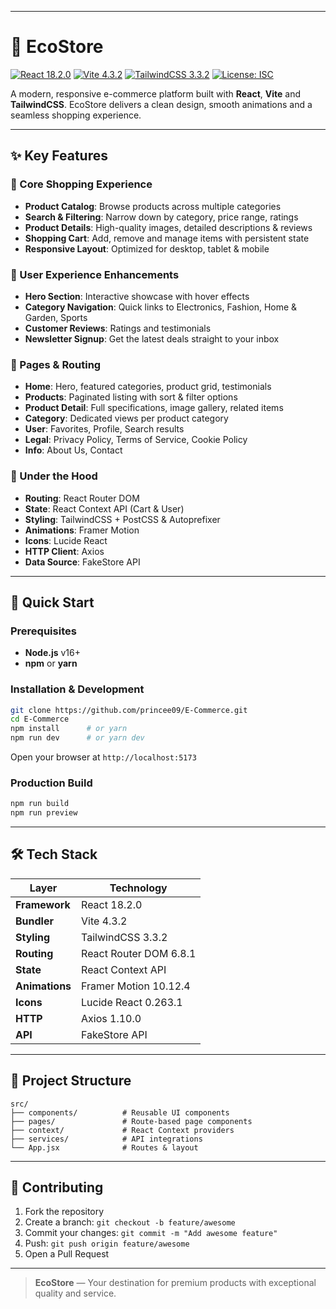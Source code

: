 
---

# 🌿 EcoStore

[![React 18.2.0](https://img.shields.io/badge/React-18.2.0-blue)](https://reactjs.org/) [![Vite 4.3.2](https://img.shields.io/badge/Vite-4.3.2-green)](https://vitejs.dev/) [![TailwindCSS 3.3.2](https://img.shields.io/badge/TailwindCSS-3.3.2-blue)](https://tailwindcss.com/) [![License: ISC](https://img.shields.io/badge/License-ISC-yellow)](LICENSE)

A modern, responsive e-commerce platform built with **React**, **Vite** and **TailwindCSS**. EcoStore delivers a clean design, smooth animations and a seamless shopping experience.

---

## ✨ Key Features

### 🏬 Core Shopping Experience

* **Product Catalog**: Browse products across multiple categories
* **Search & Filtering**: Narrow down by category, price range, ratings
* **Product Details**: High-quality images, detailed descriptions & reviews
* **Shopping Cart**: Add, remove and manage items with persistent state
* **Responsive Layout**: Optimized for desktop, tablet & mobile

### 🎨 User Experience Enhancements

* **Hero Section**: Interactive showcase with hover effects
* **Category Navigation**: Quick links to Electronics, Fashion, Home & Garden, Sports
* **Customer Reviews**: Ratings and testimonials
* **Newsletter Signup**: Get the latest deals straight to your inbox

### 📄 Pages & Routing

* **Home**: Hero, featured categories, product grid, testimonials
* **Products**: Paginated listing with sort & filter options
* **Product Detail**: Full specifications, image gallery, related items
* **Category**: Dedicated views per product category
* **User**: Favorites, Profile, Search results
* **Legal**: Privacy Policy, Terms of Service, Cookie Policy
* **Info**: About Us, Contact

### 🔧 Under the Hood

* **Routing**: React Router DOM
* **State**: React Context API (Cart & User)
* **Styling**: TailwindCSS + PostCSS & Autoprefixer
* **Animations**: Framer Motion
* **Icons**: Lucide React
* **HTTP Client**: Axios
* **Data Source**: FakeStore API

---

## 🚀 Quick Start

### Prerequisites

* **Node.js** v16+
* **npm** or **yarn**

### Installation & Development

```bash
git clone https://github.com/princee09/E-Commerce.git
cd E-Commerce
npm install      # or yarn
npm run dev      # or yarn dev
```

Open your browser at `http://localhost:5173`

### Production Build

```bash
npm run build
npm run preview
```

---

## 🛠️ Tech Stack

| Layer          | Technology             |
| -------------- | ---------------------- |
| **Framework**  | React 18.2.0           |
| **Bundler**    | Vite 4.3.2             |
| **Styling**    | TailwindCSS 3.3.2      |
| **Routing**    | React Router DOM 6.8.1 |
| **State**      | React Context API      |
| **Animations** | Framer Motion 10.12.4  |
| **Icons**      | Lucide React 0.263.1   |
| **HTTP**       | Axios 1.10.0           |
| **API**        | FakeStore API          |

---

## 📁 Project Structure

```
src/
├── components/          # Reusable UI components
├── pages/               # Route-based page components
├── context/             # React Context providers
├── services/            # API integrations
└── App.jsx              # Routes & layout
```

---

## 🤝 Contributing

1. Fork the repository
2. Create a branch: `git checkout -b feature/awesome`
3. Commit your changes: `git commit -m "Add awesome feature"`
4. Push: `git push origin feature/awesome`
5. Open a Pull Request

---


> **EcoStore** — Your destination for premium products with exceptional quality and service.
